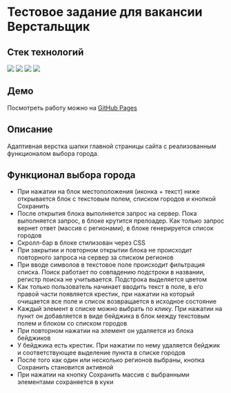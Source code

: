 # Тестовое задание для вакансии Верстальщик

## Стек технологий
![](https://img.shields.io/badge/JavaScript-323330?style=for-the-badge&logo=javascript&logoColor=F7DF1E)
![](https://img.shields.io/badge/Gulp-CF4647?style=for-the-badge&logo=gulp&logoColor=white)
![](https://img.shields.io/badge/HTML5-E34F26?style=for-the-badge&logo=html5&logoColor=white)
![](https://img.shields.io/badge/-SCSS-ff69b4?style=for-the-badge)

## Демо
Посмотреть работу можно на [GitHub Pages](https://ivkrylova.github.io/test-task-layout-designer/)

## Описание
Адаптивная верстка шапки главной страницы сайта с реализованным функционалом выбора города.

## Функционал выбора города
* При нажатии на блок местоположения (иконка + текст) ниже открывается блок с текстовым полем, списком городов и кнопкой Сохранить
* После открытия блока выполняется запрос на сервер. Пока выполняется запрос, в блоке крутится прелоадер. Как только запрос вернет ответ (массив с регионами), в блоке генерируется список городов
* Скролл-бар в блоке стилизован через CSS
* При закрытии и повторном открытии блока не происходит повторного запроса на сервер за списком регионов
* При вводе символов в текстовое поле происходит фильтрация списка. Поиск работает по совпадению подстроки в названии, регистр поиска не учитывается. Подстрока выделяется цветом
* Как только пользователь начинает вводить текст в поле, в его правой части появляется крестик, при нажатии на который очищается все поле и список возвращается в исходное состояние
* Каждый элемент в списке можно выбрать по клику. При нажатии на пункт он добавляется в виде бейджика в блок между текстовым полем и блоком со списком городов
* При повторном нажатии на элемент он удаляется из блока бейджиков
* У бейджика есть крестик. При нажатии по нему удаляется бейджик и соответствующее выделение пункта в списке городов
* После того как один или несколько регионов выбраны, кнопка Сохранить становится активной
* При нажатии на кнопку Сохранить массив с выбранными элементами сохраняется в куки

